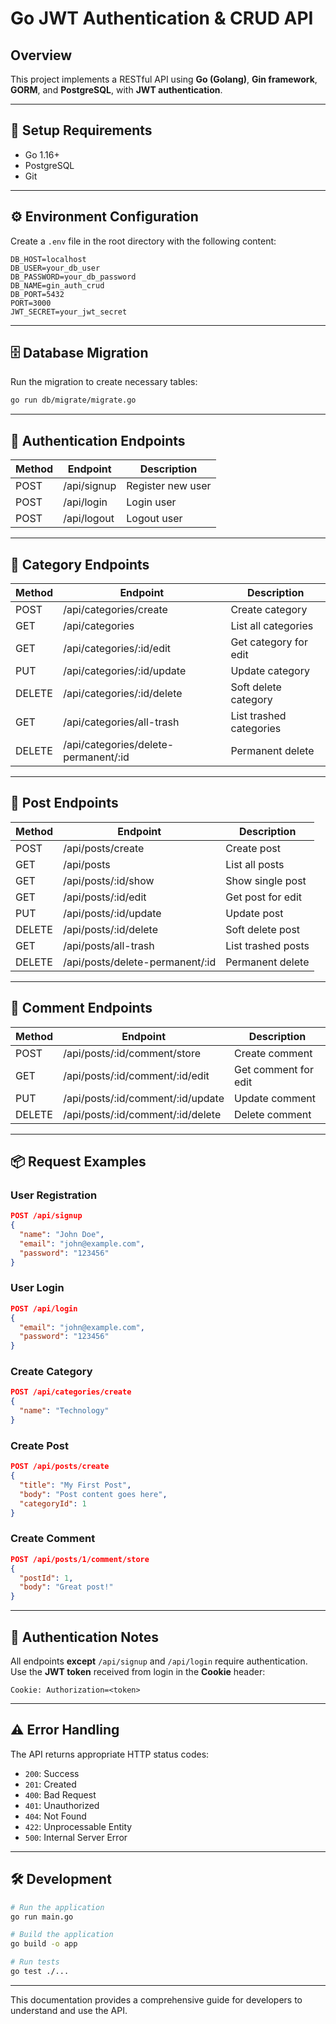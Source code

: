 # Go JWT Authentication & CRUD API

## Overview

This project implements a RESTful API using **Go (Golang)**, **Gin framework**, **GORM**, and **PostgreSQL**, with **JWT authentication**.

---

## 🚀 Setup Requirements

- Go 1.16+
- PostgreSQL
- Git

---

## ⚙️ Environment Configuration

Create a `.env` file in the root directory with the following content:

```env
DB_HOST=localhost
DB_USER=your_db_user
DB_PASSWORD=your_db_password
DB_NAME=gin_auth_crud
DB_PORT=5432
PORT=3000
JWT_SECRET=your_jwt_secret
```

---

## 🗄️ Database Migration

Run the migration to create necessary tables:

```bash
go run db/migrate/migrate.go
```

---

## 🔐 Authentication Endpoints

| Method | Endpoint    | Description       |
| ------ | ----------- | ----------------- |
| POST   | /api/signup | Register new user |
| POST   | /api/login  | Login user        |
| POST   | /api/logout | Logout user       |

---

## 📂 Category Endpoints

| Method | Endpoint                             | Description             |
| ------ | ------------------------------------ | ----------------------- |
| POST   | /api/categories/create               | Create category         |
| GET    | /api/categories                      | List all categories     |
| GET    | /api/categories/:id/edit             | Get category for edit   |
| PUT    | /api/categories/:id/update           | Update category         |
| DELETE | /api/categories/:id/delete           | Soft delete category    |
| GET    | /api/categories/all-trash            | List trashed categories |
| DELETE | /api/categories/delete-permanent/:id | Permanent delete        |

---

## 📝 Post Endpoints

| Method | Endpoint                        | Description        |
| ------ | ------------------------------- | ------------------ |
| POST   | /api/posts/create               | Create post        |
| GET    | /api/posts                      | List all posts     |
| GET    | /api/posts/:id/show             | Show single post   |
| GET    | /api/posts/:id/edit             | Get post for edit  |
| PUT    | /api/posts/:id/update           | Update post        |
| DELETE | /api/posts/:id/delete           | Soft delete post   |
| GET    | /api/posts/all-trash            | List trashed posts |
| DELETE | /api/posts/delete-permanent/:id | Permanent delete   |

---

## 💬 Comment Endpoints

| Method | Endpoint                          | Description          |
| ------ | --------------------------------- | -------------------- |
| POST   | /api/posts/:id/comment/store      | Create comment       |
| GET    | /api/posts/:id/comment/:id/edit   | Get comment for edit |
| PUT    | /api/posts/:id/comment/:id/update | Update comment       |
| DELETE | /api/posts/:id/comment/:id/delete | Delete comment       |

---

## 📦 Request Examples

### User Registration

```json
POST /api/signup
{
  "name": "John Doe",
  "email": "john@example.com",
  "password": "123456"
}
```

### User Login

```json
POST /api/login
{
  "email": "john@example.com",
  "password": "123456"
}
```

### Create Category

```json
POST /api/categories/create
{
  "name": "Technology"
}
```

### Create Post

```json
POST /api/posts/create
{
  "title": "My First Post",
  "body": "Post content goes here",
  "categoryId": 1
}
```

### Create Comment

```json
POST /api/posts/1/comment/store
{
  "postId": 1,
  "body": "Great post!"
}
```

---

## 🔐 Authentication Notes

All endpoints **except** `/api/signup` and `/api/login` require authentication.
Use the **JWT token** received from login in the **Cookie** header:

```http
Cookie: Authorization=<token>
```

---

## ⚠️ Error Handling

The API returns appropriate HTTP status codes:

- `200`: Success
- `201`: Created
- `400`: Bad Request
- `401`: Unauthorized
- `404`: Not Found
- `422`: Unprocessable Entity
- `500`: Internal Server Error

---

## 🛠 Development

```bash
# Run the application
go run main.go

# Build the application
go build -o app

# Run tests
go test ./...
```

---

This documentation provides a comprehensive guide for developers to understand and use the API.
